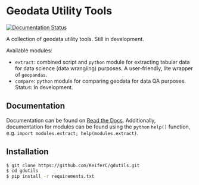 # Geodata Utility Tools
[![Documentation Status](https://readthedocs.org/projects/gdutils/badge/?version=latest)](https://gdutils.readthedocs.io/en/latest/?badge=latest)

A collection of geodata utility tools. Still in development.

Available modules:

- `extract`: combined script and `python` module for extracting tabular data 
  for data science (data wrangling) purposes. A user-friendly, lite wrapper of `geopandas`.
- `compare`: `python` module for comparing geodata for data QA purposes. 
   Status: In development.


## Documentation
Documentation can be found on [Read the Docs](https://gdutils.readthedocs.io/).
Additionally, documentation for modules can be found using the `python` 
`help()` function, e.g. `import modules.extract; help(modules.extract)`.


## Installation
```bash
$ git clone https://github.com/KeiferC/gdutils.git
$ cd gdutils
$ pip install -r requirements.txt
```
